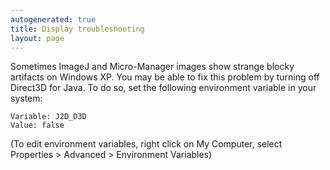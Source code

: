```yaml
---
autogenerated: true
title: Display troubleshooting
layout: page
---
```


Sometimes ImageJ and Micro-Manager images show strange blocky artifacts
on Windows XP. You may be able to fix this problem by turning off
Direct3D for Java. To do so, set the following environment variable in
your system:

    Variable: J2D_D3D
    Value: false

(To edit environment variables, right click on My Computer, select
Properties \> Advanced \> Environment Variables)
